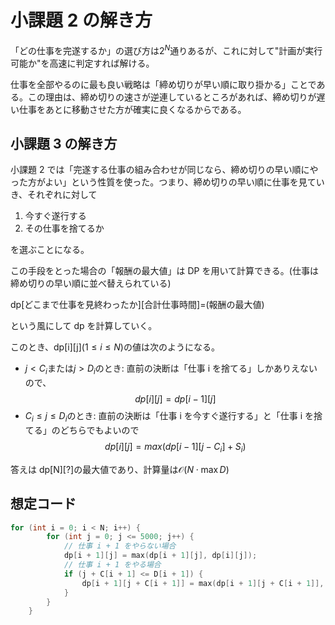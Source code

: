 # 小課題 2 の解き方

「どの仕事を完遂するか」の選び方は$2^N$通りあるが、これに対して"計画が実行可能か"を高速に判定すれば解ける。

仕事を全部やるのに最も良い戦略は「締め切りが早い順に取り掛かる」ことである。この理由は、締め切りの速さが逆連しているところがあれば、締め切りが遅い仕事をあとに移動させた方が確実に良くなるからである。

## 小課題 3 の解き方

小課題 2 では「完遂する仕事の組み合わせが同じなら、締め切りの早い順にやった方がよい」という性質を使った。つまり、締め切りの早い順に仕事を見ていき、それぞれに対して

1. 今すぐ遂行する
1. その仕事を捨てるか

を選ぶことになる。

この手段をとった場合の「報酬の最大値」は DP を用いて計算できる。(仕事は締め切りの早い順に並べ替えられている)

dp[どこまで仕事を見終わったか][合計仕事時間]=(報酬の最大値)

という風にして dp を計算していく。

このとき、dp[i][j]$(1 \le i \le N )$の値は次のようになる。

- $j < C_i$または$j > D_i$のとき: 直前の決断は「仕事 i を捨てる」しかありえないので、
  $$dp[i][j]=dp[i-1][j]$$
- $C_i \le j \le D_i$のとき: 直前の決断は「仕事 i を今すぐ遂行する」と「仕事 i を捨てる」のどちらでもよいので
  $$dp[i][j]=max(dp[i-1][j-C_i]+S_i)$$

答えは dp[N][?]の最大値であり、計算量は$\mathcal{O}(N \cdot \max D)$

## 想定コード

```cpp
for (int i = 0; i < N; i++) {
		for (int j = 0; j <= 5000; j++) {
			// 仕事 i + 1 をやらない場合
			dp[i + 1][j] = max(dp[i + 1][j], dp[i][j]);
			// 仕事 i + 1 をやる場合
			if (j + C[i + 1] <= D[i + 1]) {
				dp[i + 1][j + C[i + 1]] = max(dp[i + 1][j + C[i + 1]], dp[i][j] + S[i + 1]);
			}
		}
	}
```

